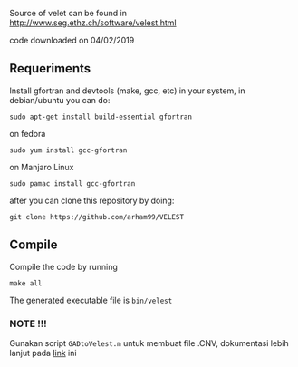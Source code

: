 
Source of velet can be found in http://www.seg.ethz.ch/software/velest.html

code downloaded on 04/02/2019


Requeriments
------------

Install gfortran and devtools (make, gcc, etc) in your system, in debian/ubuntu you can do:

	sudo apt-get install build-essential gfortran

on fedora 

	sudo yum install gcc-gfortran

on Manjaro Linux

	sudo pamac install gcc-gfortran
	
after you can clone this repository by doing:

	git clone https://github.com/arham99/VELEST	


Compile
-------

Compile the code by running

	make all

The generated executable file is `bin/velest` 


### NOTE !!! 

Gunakan script `GADtoVelest.m` untuk membuat file .CNV, dokumentasi lebih lanjut pada [link](https://geophysical-info.blogspot.com/2019/08/tutorial-velest-3.html) ini

